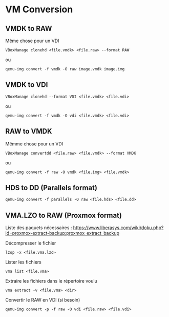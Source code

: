 # VM Conversion

## VMDK to RAW
Même chose pour un VDI
```
VBoxManage clonehd <file.vmdk> <file.raw> --format RAW
```
ou
```
qemu-img convert -f vmdk -O raw image.vmdk image.img
```

## VMDK to VDI
```
VBoxManage clonehd --format VDI <file.vmdk> <file.vdi>
```
ou
```
qemu-img convert -f vmdk -O vdi <file.vmdk> <file.vdi>
```

## RAW to VMDK
Mêmme chose pour un VDI
```
VBoxManage convertdd <file.raw> <file.vmdk> --format VMDK
```
ou
```
qemu-img convert -f raw -O vmdk <file.img> <file.vmdk>
```

## HDS to DD (Parallels format)
```
qemu-img convert -f parallels -O raw <file.hds> <file.dd>
```

## VMA.LZO to RAW (Proxmox format)
Liste des paquets nécessaires : https://www.liberasys.com/wiki/doku.php?id=proxmox-extract-backup:proxmox_extract_backup

Décompresser le fichier 
```
lzop -x <file.vma.lzo>
```

Lister les fichiers
```
vma list <file.vma>
```

Extraire les fichiers dans le répertoire voulu
```
vma extract -v <file.vma> <dir>
```

Convertir le RAW en VDI (si besoin)
```
qemu-img convert -p -f raw -O vdi <file.raw> <file.vdi>
```

